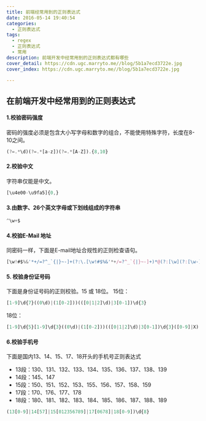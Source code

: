 ```yaml
---
title: 前端经常用到的正则表达式
date: 2016-05-14 19:40:54
categories:
  - 正则表达式
tags:
  - regex
  - 正则表达式
  - 常用
description: 前端开发中经常用到的正则表达式都有哪些
cover_detail: https://cdn.ugc.marryto.me//blog/5b1a7ecd3722e.jpg
cover_index: https://cdn.ugc.marryto.me//blog/5b1a7ecd3722e.jpg

---
```

## 在前端开发中经常用到的正则表达式
#### 1.校验密码强度
密码的强度必须是包含大小写字母和数字的组合，不能使用特殊字符，长度在8-10之间。
  ```javascript
  (?=.*\d)(?=.*[a-z])(?=.*[A-Z]).{8,10}
  ```
#### 2.校验中文
字符串仅能是中文。
  ```javascript
  [\u4e00-\u9fa5]{0,}
  ```
#### 3.由数字、26个英文字母或下划线组成的字符串
  ```javascript
  ^\w+$
  ```
#### 4.校验E-Mail 地址
同密码一样，下面是E-mail地址合规性的正则检查语句。
  ```javascript
  [\w!#$%&'*+/=?^_`{|}~-]+(?:\.[\w!#$%&'*+/=?^_`{|}~-]+)*@(?:[\w](?:[\w-]*[\w])?\.)+[\w](?:[\w-]*[\w])?
  ```
#### 5. 校验身份证号码
下面是身份证号码的正则校验。15 或 18位。
15位：
  ```javascript
  [1-9]\d{7}((0\d)|(1[0-2]))(([0|1|2]\d)|3[0-1])\d{3}
  ```
18位：
  ```javascript
  [1-9]\d{5}[1-9]\d{3}((0\d)|(1[0-2]))(([0|1|2]\d)|3[0-1])\d{3}([0-9]|X)
  ```
#### 6.校验手机号
下面是国内13、14、15、17、18开头的手机号正则表达式
* 13段：130、131、132、133、134、135、136、137、138、139
* 14段：145、147
* 15段：150、151、152、153、155、156、157、158、159
* 17段：170、176、177、178
* 18段：180、181、182、183、184、185、186、187、188、189

```javascript
(13[0-9]|14[57]|15[012356789]|17[0678]|18[0-9])\d{8}
```
